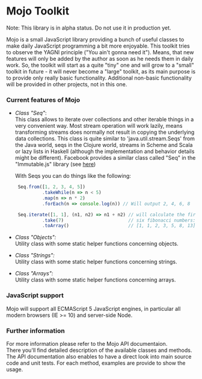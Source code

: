 Mojo Toolkit
============

Note: This library is in alpha status. Do not use it in production yet.

Mojo is a small JavaScript library providing a bunch of useful classes
to make daily JavaScript programming a bit more enjoyable.
This toolkit tries to observe the YAGNI principle ("You ain't gonna need it").
Means, that new features will only be added by the author as soon as he
needs them in daily work.
So, the toolkit will start as a quite "tiny" one and will grow to a "small"
toolkit in future - it will never become a "large" toolkit, as its main
purpose is to provide only really basic functionality.
Additional non-basic functionality will be provided in other projects,
not in this one.


### Current features of Mojo

- *Class "Seq"*:<br/>
  This class allows to iterate over collections and other iterable things
  in a very convenient way.
  Most stream operation will work lazily, means transforming streams
  does normally not result in copying the underlying data collections.
  This class is quite similar to 'java.util.stream.Seqs' from the Java world,
  seqs in the Clojure world, streams in Scheme and Scala or lazy lists in
  Haskell (although the implementation and behavior details might be different).
  Facebook provides a similar class called "Seq" in the "Immutable.js" library
  (see [here](http://facebook.github.io/immutable-js/docs/#/Seq))

  With Seqs you can do things like the following:

    ```javascript
     Seq.from([1, 2, 3, 4, 5])
              .takeWhile(n => n < 5)
              .map(n => n * 2)
              .forEach(n => console.log(n)) // Will output 2, 4, 6, 8

     Seq.iterate([1, 1], (n1, n2) => n1 + n2) // will calculate the first
              .take(7)                        // six fibonacci numbers:
              .toArray()                      // [1, 1, 2, 3, 5, 8, 13]
  ```

- *Class "Objects":*<br/>
  Utility class with some static helper functions concerning objects.

- *Class "Strings":*<br/>
  Utility class with some static helper functions concerning strings.

- *Class "Arrays":*<br/>
  Utility class with some static helper functions concerning arrays.

### JavaScript support

Mojo will support all ECMAScript 5 JavaScript engines, in particular all
modern browsers (IE >= 10) and server-side Node.

### Further information

For more information please refer to the Mojo API documentaion.<br/>
There you'll find detailed description of the available classes
and methods.<br/>
The API documentation also enables to have a direct look into main source code and
unit tests.
For each method, examples are provide to show the usage.


